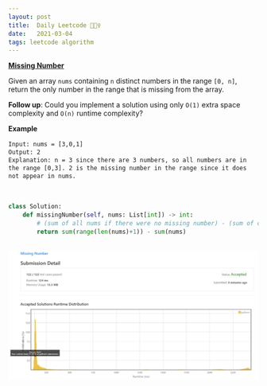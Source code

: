 ```yaml
---
layout: post
title:  Daily Leetcode 🙋🏻‍♀️
date:   2021-03-04
tags: leetcode algorithm 
---
```


<b><a href='https://leetcode.com/explore/challenge/card/march-leetcoding-challenge-2021/588/week-1-march-1st-march-7th/3659/' target='_blank'> Missing Number </a></b>

Given an array ```nums``` containing ```n``` distinct numbers in the range ```[0, n]```, return the only number in the range that is missing from the array.

<b>Follow up</b>: Could you implement a solution using only ```O(1)``` extra space complexity and ```O(n)``` runtime complexity?
<br>

<b>Example</b>
```
Input: nums = [3,0,1]
Output: 2
Explanation: n = 3 since there are 3 numbers, so all numbers are in the range [0,3]. 2 is the missing number in the range since it does not appear in nums.
```

<br>

```python
class Solution:
    def missingNumber(self, nums: List[int]) -> int:
        # (sum of all nums if there were no missing number) - (sum of current input)
        return sum(range(len(nums)+1)) - sum(nums)
```


<br>
<img src="https://github.com/yeounyi/yeounyi.github.io/blob/master/assets/img/0304.JPG?raw=true">
<br>
